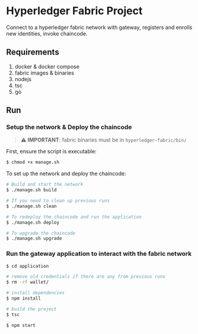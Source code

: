 # Hyperledger Fabric Project

Connect to a hyperledger fabric network with gateway, registers and enrolls new identities, invoke chaincode.

## Requirements

1. docker & docker compose
2. fabric images & binaries
3. nodejs
4. tsc
5. go

## Run

### Setup the network & Deploy the chaincode

> ⚠️ **IMPORTANT**: fabric binaries must be in `hyperledger-fabric/bin/`

First, ensure the script is executable:

```bash
$ chmod +x manage.sh
```

To set up the network and deploy the chaincode:
```bash
# Build and start the network
$ ./manage.sh build

# If you need to clean up previous runs
$ ./manage.sh clean

# To redeploy the chaincode and run the application
$ ./manage.sh deploy

# To upgrade the chaincode
$ ./manage.sh upgrade
```

### Run the gateway application to interact with the fabric network

```bash
$ cd application

# remove old credentials if there are any from previous runs
$ rm -rf wallet/

# install dependencies
$ npm install

# build the project
$ tsc

$ npm start
```
